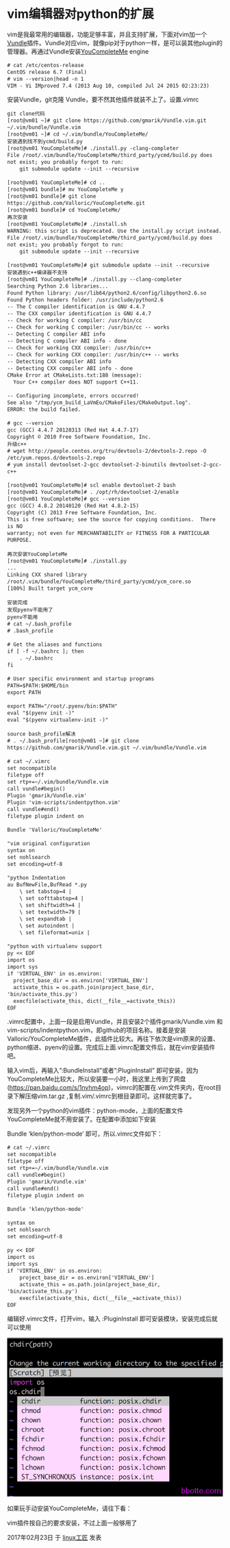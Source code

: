 # vim编辑器对python的扩展

vim是我最常用的编辑器，功能足够丰富，并且支持扩展，下面对vim加一个[Vundle](https://github.com/VundleVim/Vundle.vim)插件。Vundle对应vim，就像pip对于python一样，是可以装其他plugin的管理器。再通过Vundle安装[YouCompleteMe](https://github.com/Valloric/YouCompleteMe) engine

```
# cat /etc/centos-release
CentOS release 6.7 (Final)
# vim --version|head -n 1
VIM - Vi IMproved 7.4 (2013 Aug 10, compiled Jul 24 2015 02:23:23)
```

安装Vundle，git克隆 Vundle，要不然其他插件就装不上了。设置.vimrc

```
git clone代码
[root@vm01 ~]# git clone https://github.com/gmarik/Vundle.vim.git ~/.vim/bundle/Vundle.vim
[root@vm01 ~]# cd ~/.vim/bundle/YouCompleteMe/
安装遇到找不到ycmd/build.py
[root@vm01 YouCompleteMe]# ./install.py -clang-completer
File /root/.vim/bundle/YouCompleteMe/third_party/ycmd/build.py does not exist; you probably forgot to run:
	git submodule update --init --recursive
 
[root@vm01 YouCompleteMe]# cd ..
[root@vm01 bundle]# mv YouCompleteMe y
[root@vm01 bundle]# git clone https://github.com/Valloric/YouCompleteMe.git
[root@vm01 bundle]# cd YouCompleteMe/
再次安装
[root@vm01 YouCompleteMe]# ./install.sh
WARNING: this script is deprecated. Use the install.py script instead.
File /root/.vim/bundle/YouCompleteMe/third_party/ycmd/build.py does not exist; you probably forgot to run:
	git submodule update --init --recursive
 
[root@vm01 YouCompleteMe]# git submodule update --init --recursive
安装遇到c++编译器不支持
[root@vm01 YouCompleteMe]# ./install.py --clang-completer
Searching Python 2.6 libraries...
Found Python library: /usr/lib64/python2.6/config/libpython2.6.so
Found Python headers folder: /usr/include/python2.6
-- The C compiler identification is GNU 4.4.7
-- The CXX compiler identification is GNU 4.4.7
-- Check for working C compiler: /usr/bin/cc
-- Check for working C compiler: /usr/bin/cc -- works
-- Detecting C compiler ABI info
-- Detecting C compiler ABI info - done
-- Check for working CXX compiler: /usr/bin/c++
-- Check for working CXX compiler: /usr/bin/c++ -- works
-- Detecting CXX compiler ABI info
-- Detecting CXX compiler ABI info - done
CMake Error at CMakeLists.txt:188 (message):
  Your C++ compiler does NOT support C++11.
 
-- Configuring incomplete, errors occurred!
See also "/tmp/ycm_build_LaVmEo/CMakeFiles/CMakeOutput.log".
ERROR: the build failed.
 
# gcc --version
gcc (GCC) 4.4.7 20120313 (Red Hat 4.4.7-17)
Copyright © 2010 Free Software Foundation, Inc.
升级c++
# wget http://people.centos.org/tru/devtools-2/devtools-2.repo -O /etc/yum.repos.d/devtools-2.repo
# yum install devtoolset-2-gcc devtoolset-2-binutils devtoolset-2-gcc-c++
 
[root@vm01 YouCompleteMe]# scl enable devtoolset-2 bash
[root@vm01 YouCompleteMe]# . /opt/rh/devtoolset-2/enable
[root@vm01 YouCompleteMe]# gcc --version
gcc (GCC) 4.8.2 20140120 (Red Hat 4.8.2-15)
Copyright (C) 2013 Free Software Foundation, Inc.
This is free software; see the source for copying conditions.  There is NO
warranty; not even for MERCHANTABILITY or FITNESS FOR A PARTICULAR PURPOSE.
 
再次安装YouCompleteMe
[root@vm01 YouCompleteMe]# ./install.py
...
Linking CXX shared library /root/.vim/bundle/YouCompleteMe/third_party/ycmd/ycm_core.so
[100%] Built target ycm_core
 
安装完成
发现pyenv不能用了
pyenv不能用
# cat ~/.bash_profile
# .bash_profile
 
# Get the aliases and functions
if [ -f ~/.bashrc ]; then
	. ~/.bashrc
fi
 
# User specific environment and startup programs
PATH=$PATH:$HOME/bin
export PATH
 
export PATH="/root/.pyenv/bin:$PATH"
eval "$(pyenv init -)"
eval "$(pyenv virtualenv-init -)"
 
source bash_profile解决
# . ~/.bash_profile[root@vm01 ~]# git clone https://github.com/gmarik/Vundle.vim.git ~/.vim/bundle/Vundle.vim
 
# cat ~/.vimrc
set nocompatible
filetype off
set rtp+=~/.vim/bundle/Vundle.vim
call vundle#begin()
Plugin 'gmarik/Vundle.vim'
Plugin 'vim-scripts/indentpython.vim'
call vundle#end()            
filetype plugin indent on 
 
Bundle 'Valloric/YouCompleteMe'
 
"vim original configuration
syntax on
set nohlsearch
set encoding=utf-8
 
"python Indentation
au BufNewFile,BufRead *.py
    \ set tabstop=4 |
    \ set softtabstop=4 |
    \ set shiftwidth=4 |
    \ set textwidth=79 |
    \ set expandtab |
    \ set autoindent |
    \ set fileformat=unix |
 
"python with virtualenv support
py << EOF
import os
import sys
if 'VIRTUAL_ENV' in os.environ:
  project_base_dir = os.environ['VIRTUAL_ENV']
  activate_this = os.path.join(project_base_dir, 'bin/activate_this.py')
  execfile(activate_this, dict(__file__=activate_this))
EOF
```

.vimrc配置中，上面一段是启用Vundle，并且安装2个插件gmarik/Vundle.vim 和 vim-scripts/indentpython.vim，即github的项目名称。接着是安装Valloric/YouCompleteMe插件，此插件比较大。再往下依次是vim原来的设置、python缩进、pyenv的设置。完成后上面.vimrc配置文件后，就在vim安装插件吧。

输入vim后，再输入”:BundleInstall”或者”:PluginInstall” 即可安装，因为YouCompleteMe比较大，所以安装要一小时，我这里上传到了网盘(https://pan.baidu.com/s/1nvhm4op)，vimrc的配置在.vim文件夹内，在root目录下解压缩vim.tar.gz ,复制.vim/.vimrc到根目录即可。这样就完事了。

发现另外一个python的vim插件：python-mode，上面的配置文件YouCompleteMe就不用安装了。在配置中添加如下安装

Bundle ‘klen/python-mode’ 即可，所以.vimrc文件如下：

```
# cat ~/.vimrc 
set nocompatible
filetype off
set rtp+=~/.vim/bundle/Vundle.vim
call vundle#begin()
Plugin 'gmarik/Vundle.vim'
call vundle#end()            
filetype plugin indent on 
 
Bundle 'klen/python-mode'
 
syntax on
set nohlsearch
set encoding=utf-8
 
py << EOF
import os
import sys
if 'VIRTUAL_ENV' in os.environ:
	project_base_dir = os.environ['VIRTUAL_ENV']
	activate_this = os.path.join(project_base_dir, 'bin/activate_this.py')
	execfile(activate_this, dict(__file__=activate_this))
EOF
```

编辑好.vimrc文件，打开vim，输入 :PluginInstall 即可安装模块，安装完成后就可以使用

![vim编辑器对python的扩展 - 第1张](../images/2017/02/QQ20170223-174401@2x.png)

如果玩手动安装YouCompleteMe，请往下看：

vim插件按自己的要求安装，不过上面一般够用了

2017年02月23日 于 [linux工匠](http://www.bbotte.com/) 发表

